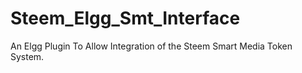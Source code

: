 # Steem_Elgg_Smt_Interface
An Elgg Plugin To Allow Integration of the Steem Smart Media Token System.
